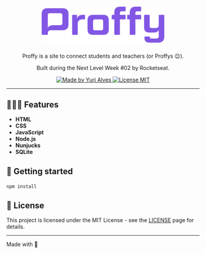 <h1 align="center">
<br>
  <img src="public/images/logo-purple.svg" alt="Proffy" width="320">
<br>
</h1>

<p align="center">Proffy is a site  to connect students and teachers (or Proffys 😉).</p>
<p align="center">Built during the Next Level Week #02 by Rocketseat.</p>

<p align="center">
  <a href="https://linkedin.com/in/yuripiresalves">
    <img src="https://img.shields.io/badge/made%20by-Yuri%20Alves-%238257E5" alt="Made by Yuri Alves">
  </a>
  
  <a href="https://opensource.org/licenses/MIT">
    <img src="https://img.shields.io/badge/License-MIT-%238257E5.svg" alt="License MIT">
  </a>
</p>

[//]: # (Add your gifs/images here:)
<div>
<!--   <img src="https://i.ibb.co/Ns5nWny/web.gif" alt="web-demo" height="370"> -->
<!--   <img src="https://i.ibb.co/KFp5xvY/mobile.gif" alt="mobile-demo" height="370"> -->
</div>

<hr />

## 👨🏻‍🏫 Features
[//]: # (Add the features of your project here:)

-  **HTML**
-  **CSS** 
-  **JavaScript** 
-  **Node.js** 
-  **Nunjucks** 
-  **SQLite**

## 🚀 Getting started

`npm install`


## 📝 License

This project is licensed under the MIT License - see the [LICENSE](https://opensource.org/licenses/MIT) page for details.

---

Made with 💜
